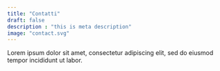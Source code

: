 ```yaml
---
title: "Contatti"
draft: false
description : "this is meta description"
image: "contact.svg"
---
```


Lorem ipsum dolor sit amet, consectetur adipiscing elit, sed do eiusmod tempor incididunt ut labor.